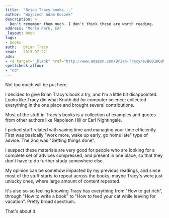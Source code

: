 ```yaml
---
title:	"Brian Tracy books..."
author: "Wojciech Adam Koszek"
description: >
  Don't remember them much. I don't think these are worth reading.
address: "Menlo Park, CA"
_layout: book
tags:
- books
auth:	Brian Tracy
read:	2013-07-22
ads:
- <a target="_blank" href="http://www.amazon.com/Brian-Tracy/e/B001H6OMRI/?_encoding=UTF8&camp=1789&creative=390957&linkCode=ur2&qid=1375163486&sr=8-2-ent&tag=wkoszek08-20">Brian Tracy @ Amazon</a><img src="https://ir-na.amazon-adsystem.com/e/ir?t=wkoszek08-20&l=ur2&o=1" width="1" height="1" border="0" alt="" style="border:none !important; margin:0px !important;" />
spellcheck-allow:
- "nd"
---
```

Not too much will be put here.

I decided to give Brian Tracy's book a try, and I'm a little bit
disappointed. Looks like Tracy did what Knuth did for computer science:
collected everything in the one place and brought several contributions.

Most of the stuff in Tracy's books is a collection of examples and quotes
from other authors like Napoleon Hill or Earl Nightingale.

I picked stuff related with saving time and managing your time efficiently.
First was basically "work more, wake up early, go home late" type of advise.
The 2nd was "Getting things done".

I suspect these materials are very good for people who are looking for a
complete set of advices compressed, and present in one place, so that they
don't have to do further study somewhere else.

My opinion can be somehow impacted by my previous readings, and since most
of the stuff starts to repeat across the books, maybe Tracy's were just
unlucky ones, where large amount of content repeated.

It's also so-so feeling knowing Tracy has everything from "How to get rich",
through "How to write a book" to "How to feed your cat while leaving for
vacation". Pretty broad spectrum..

That's about it.
